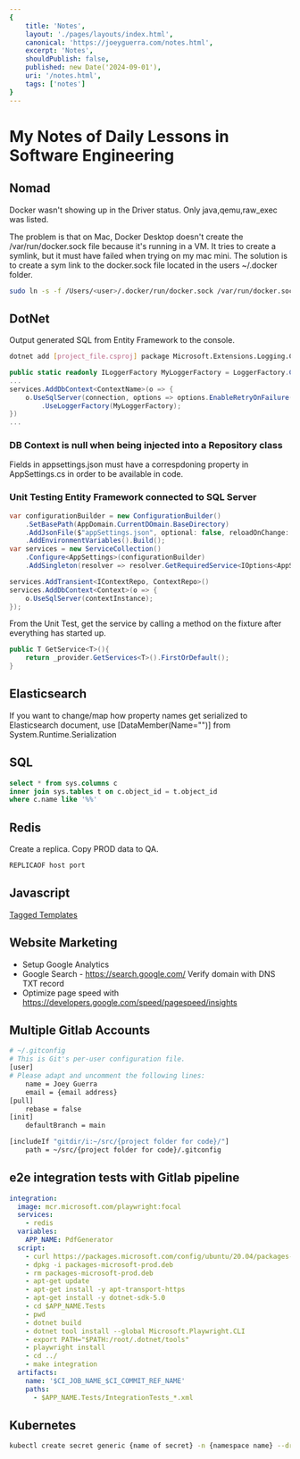 ```yaml
---
{
    title: 'Notes',
    layout: './pages/layouts/index.html',
    canonical: 'https://joeyguerra.com/notes.html',
    excerpt: 'Notes',
    shouldPublish: false,
    published: new Date('2024-09-01'),
    uri: '/notes.html',
    tags: ['notes']
}
---
```

# My Notes of Daily Lessons in Software Engineering

## Nomad

Docker wasn't showing up in the Driver status. Only java,qemu,raw_exec was listed.

The problem is that on Mac, Docker Desktop doesn't create the /var/run/docker.sock file because it's running in a VM. It tries to create a symlink, but it must have failed when trying on my mac mini. The solution is to create a sym link to the docker.sock file located in the users ~/.docker folder.

```sh
sudo ln -s -f /Users/<user>/.docker/run/docker.sock /var/run/docker.sock
```

## DotNet

Output generated SQL from Entity Framework to the console.

```sh
dotnet add [project_file.csproj] package Microsoft.Extensions.Logging.Console
```

```csharp
public static readonly ILoggerFactory MyLoggerFactory = LoggerFactory.Create(builder => {builder.AddConsole();});
...
services.AddDbContext<ContextName>(o => {
    o.UseSqlServer(connection, options => options.EnableRetryOnFailure())
        .UseLoggerFactory(MyLoggerFactory);    
})
...
```

### DB Context is null when being injected into a Repository class

Fields in appsettings.json must have a correspdoning property in AppSettings.cs in order to be available in code.

### Unit Testing Entity Framework connected to SQL Server

```csharp
var configurationBuilder = new ConfigurationBuilder()
    .SetBasePath(AppDomain.CurrentDOmain.BaseDirectory)
    .AddJsonFile($"appSettings.json", optional: false, reloadOnChange: false)
    .AddEnvironmentVariables().Build();
var services = new ServiceCollection()
    .Configure<AppSettings>(configurationBuilder)
    .AddSingleton(resolver => resolver.GetRequiredService<IOptions<AppSettings>>().Value)

services.AddTransient<IContextRepo, ContextRepo>()
services.AddDbContext<Context>(o => {
    o.UseSqlServer(contextInstance);
});
```

From the Unit Test, get the service by calling a method on the fixture after everything has started up.

```csharp
public T GetService<T>(){
    return _provider.GetServices<T>().FirstOrDefault();
}
```

## Elasticsearch

If you want to change/map how property names get serialized to Elasticsearch document, use [DataMember(Name="")] from System.Runtime.Serialization

## SQL

```sql
select * from sys.columns c
inner join sys.tables t on c.object_id = t.object_id
where c.name like '%%'
```

## Redis

Create a replica. Copy PROD data to QA.

```sh
REPLICAOF host port
```

## Javascript

[Tagged Templates](https://developer.mozilla.org/en-US/docs/Web/JavaScript/Reference/Template_literals)

## Website Marketing

- Setup Google Analytics
- Google Search - https://search.google.com/ Verify domain with DNS TXT record
- Optimize page speed with https://developers.google.com/speed/pagespeed/insights

## Multiple Gitlab Accounts

```sh
# ~/.gitconfig             
# This is Git's per-user configuration file.
[user]
# Please adapt and uncomment the following lines:
    name = Joey Guerra
    email = {email address}
[pull]
    rebase = false
[init]
    defaultBranch = main

[includeIf "gitdir/i:~/src/{project folder for code}/"]
    path = ~/src/{project folder for code}/.gitconfig
```

## e2e integration tests with Gitlab pipeline

```yaml
integration:
  image: mcr.microsoft.com/playwright:focal
  services:
    - redis
  variables:
    APP_NAME: PdfGenerator
  script:
    - curl https://packages.microsoft.com/config/ubuntu/20.04/packages-microsoft-prod.deb --output packages-microsoft-prod.deb
    - dpkg -i packages-microsoft-prod.deb
    - rm packages-microsoft-prod.deb
    - apt-get update
    - apt-get install -y apt-transport-https
    - apt-get install -y dotnet-sdk-5.0
    - cd $APP_NAME.Tests
    - pwd
    - dotnet build
    - dotnet tool install --global Microsoft.Playwright.CLI
    - export PATH="$PATH:/root/.dotnet/tools"
    - playwright install
    - cd ../
    - make integration
  artifacts:
    name: '$CI_JOB_NAME_$CI_COMMIT_REF_NAME'
    paths:
      - $APP_NAME.Tests/IntegrationTests_*.xml
```

## Kubernetes

```sh
kubectl create secret generic {name of secret} -n {namespace name} --dry-run=client --from-literal {key}={password} --from-literal {key}={password} --from-literal {key}={password} -o yaml | kubeseal --format yaml | tee sealed-secret.yaml
```

